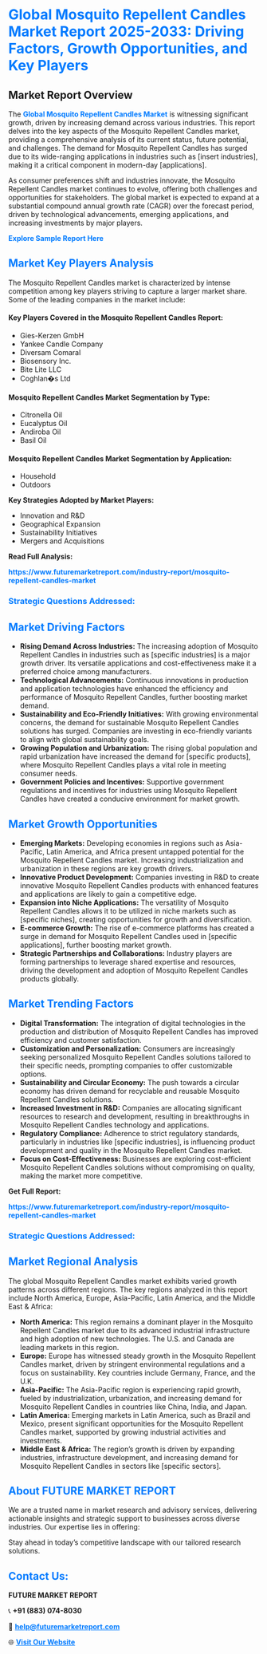 <h1 style="color: #007BFF;">Global Mosquito Repellent Candles Market Report 2025-2033: Driving Factors, Growth Opportunities, and Key Players</h1>

<section id="overview">
<h2>Market Report Overview</h2>
<p>The <a href="https://www.futuremarketreport.com/industry-report/mosquito-repellent-candles-market" style="color: #007BFF; text-decoration: none;"><strong>Global Mosquito Repellent Candles Market</strong></a> is witnessing significant growth, driven by increasing demand across various industries. This report delves into the key aspects of the Mosquito Repellent Candles market, providing a comprehensive analysis of its current status, future potential, and challenges. The demand for Mosquito Repellent Candles has surged due to its wide-ranging applications in industries such as [insert industries], making it a critical component in modern-day [applications].</p>
<p>As consumer preferences shift and industries innovate, the Mosquito Repellent Candles market continues to evolve, offering both challenges and opportunities for stakeholders. The global market is expected to expand at a substantial compound annual growth rate (CAGR) over the forecast period, driven by technological advancements, emerging applications, and increasing investments by major players.</p>
</section>

<section id="overview">
<p><a href="https://www.futuremarketreport.com/request-sample/reportId=57924" style="color: #007BFF; text-decoration: none;"><strong>Explore Sample Report Here</strong></a></p>
</section>

<section id="key-players">
<h2 style="color: #007BFF;">Market Key Players Analysis</h2>
<p>The Mosquito Repellent Candles market is characterized by intense competition among key players striving to capture a larger market share. Some of the leading companies in the market include:</p>
<h4>Key Players Covered in the Mosquito Repellent Candles Report:</h4>
<ul><li>Gies-Kerzen GmbH</li><li>Yankee Candle Company</li><li>Diversam Comaral</li><li>Biosensory Inc.</li><li>Bite Lite LLC</li><li>Coghlan�s Ltd</li></ul>
<h4>Mosquito Repellent Candles Market Segmentation by Type:</h4>
<ul><li>Citronella Oil</li><li>Eucalyptus Oil</li><li>Andiroba Oil</li><li>Basil Oil</li></ul>

<h4>Mosquito Repellent Candles Market Segmentation by Application:</h4>
<ul><li>Household</li><li>Outdoors</li></ul>
<p><strong>Key Strategies Adopted by Market Players:</strong></p>
<ul>
<li>Innovation and R&D</li>
<li>Geographical Expansion</li>
<li>Sustainability Initiatives</li>
<li>Mergers and Acquisitions</li>
</ul>
</section>

<section>
<p><strong>Read Full Analysis: </strong></p><a href="https://www.futuremarketreport.com/industry-report/mosquito-repellent-candles-market" style="color: #007BFF; text-decoration: none;"><strong>https://www.futuremarketreport.com/industry-report/mosquito-repellent-candles-market</strong></a>
<h3 style="color: #007BFF;">Strategic Questions Addressed:</h3>
</section>

<section id="driving-factors">
<h2 style="color: #007BFF;">Market Driving Factors</h2>
<ul>
<li><strong>Rising Demand Across Industries:</strong> The increasing adoption of Mosquito Repellent Candles in industries such as [specific industries] is a major growth driver. Its versatile applications and cost-effectiveness make it a preferred choice among manufacturers.</li>
<li><strong>Technological Advancements:</strong> Continuous innovations in production and application technologies have enhanced the efficiency and performance of Mosquito Repellent Candles, further boosting market demand.</li>
<li><strong>Sustainability and Eco-Friendly Initiatives:</strong> With growing environmental concerns, the demand for sustainable Mosquito Repellent Candles solutions has surged. Companies are investing in eco-friendly variants to align with global sustainability goals.</li>
<li><strong>Growing Population and Urbanization:</strong> The rising global population and rapid urbanization have increased the demand for [specific products], where Mosquito Repellent Candles plays a vital role in meeting consumer needs.</li>
<li><strong>Government Policies and Incentives:</strong> Supportive government regulations and incentives for industries using Mosquito Repellent Candles have created a conducive environment for market growth.</li>
</ul>
</section>

<section id="growth-opportunities">
<h2 style="color: #007BFF;">Market Growth Opportunities</h2>
<ul>
<li><strong>Emerging Markets:</strong> Developing economies in regions such as Asia-Pacific, Latin America, and Africa present untapped potential for the Mosquito Repellent Candles market. Increasing industrialization and urbanization in these regions are key growth drivers.</li>
<li><strong>Innovative Product Development:</strong> Companies investing in R&D to create innovative Mosquito Repellent Candles products with enhanced features and applications are likely to gain a competitive edge.</li>
<li><strong>Expansion into Niche Applications:</strong> The versatility of Mosquito Repellent Candles allows it to be utilized in niche markets such as [specific niches], creating opportunities for growth and diversification.</li>
<li><strong>E-commerce Growth:</strong> The rise of e-commerce platforms has created a surge in demand for Mosquito Repellent Candles used in [specific applications], further boosting market growth.</li>
<li><strong>Strategic Partnerships and Collaborations:</strong> Industry players are forming partnerships to leverage shared expertise and resources, driving the development and adoption of Mosquito Repellent Candles products globally.</li>
</ul>
</section>

<section id="trending-factors">
<h2 style="color: #007BFF;">Market Trending Factors</h2>
<ul>
<li><strong>Digital Transformation:</strong> The integration of digital technologies in the production and distribution of Mosquito Repellent Candles has improved efficiency and customer satisfaction.</li>
<li><strong>Customization and Personalization:</strong> Consumers are increasingly seeking personalized Mosquito Repellent Candles solutions tailored to their specific needs, prompting companies to offer customizable options.</li>
<li><strong>Sustainability and Circular Economy:</strong> The push towards a circular economy has driven demand for recyclable and reusable Mosquito Repellent Candles solutions.</li>
<li><strong>Increased Investment in R&D:</strong> Companies are allocating significant resources to research and development, resulting in breakthroughs in Mosquito Repellent Candles technology and applications.</li>
<li><strong>Regulatory Compliance:</strong> Adherence to strict regulatory standards, particularly in industries like [specific industries], is influencing product development and quality in the Mosquito Repellent Candles market.</li>
<li><strong>Focus on Cost-Effectiveness:</strong> Businesses are exploring cost-efficient Mosquito Repellent Candles solutions without compromising on quality, making the market more competitive.</li>
</ul>
</section>

<section>
<p><strong>Get Full Report: </strong></p><a href="https://www.futuremarketreport.com/industry-report/mosquito-repellent-candles-market" style="color: #007BFF; text-decoration: none;"><strong>https://www.futuremarketreport.com/industry-report/mosquito-repellent-candles-market</strong></a>
<h3 style="color: #007BFF;">Strategic Questions Addressed:</h3>
</section>


<section id="regional-analysis">
<h2 style="color: #007BFF;">Market Regional Analysis</h2>
<p>The global Mosquito Repellent Candles market exhibits varied growth patterns across different regions. The key regions analyzed in this report include North America, Europe, Asia-Pacific, Latin America, and the Middle East & Africa:</p>
<ul>
<li><strong>North America:</strong> This region remains a dominant player in the Mosquito Repellent Candles market due to its advanced industrial infrastructure and high adoption of new technologies. The U.S. and Canada are leading markets in this region.</li>
<li><strong>Europe:</strong> Europe has witnessed steady growth in the Mosquito Repellent Candles market, driven by stringent environmental regulations and a focus on sustainability. Key countries include Germany, France, and the U.K.</li>
<li><strong>Asia-Pacific:</strong> The Asia-Pacific region is experiencing rapid growth, fueled by industrialization, urbanization, and increasing demand for Mosquito Repellent Candles in countries like China, India, and Japan.</li>
<li><strong>Latin America:</strong> Emerging markets in Latin America, such as Brazil and Mexico, present significant opportunities for the Mosquito Repellent Candles market, supported by growing industrial activities and investments.</li>
<li><strong>Middle East & Africa:</strong> The region’s growth is driven by expanding industries, infrastructure development, and increasing demand for Mosquito Repellent Candles in sectors like [specific sectors].</li>
</ul>
</section>

<footer>
<h2 style="color: #007BFF;">About FUTURE MARKET REPORT</h2>
<p>We are a trusted name in market research and advisory services, delivering actionable insights and strategic support to businesses across diverse industries. Our expertise lies in offering:</p>

<p>Stay ahead in today’s competitive landscape with our tailored research solutions.</p>

<h2 style="color: #007BFF;">Contact Us:</h2>
<p><strong>FUTURE MARKET REPORT</strong></p>
<p>📞 <strong>+91 (883) 074-8030</strong></p>
<p>📧 <strong><a href="mailto:help@futuremarketreport.com" style="color: #007BFF;">help@futuremarketreport.com</a></strong></p>
<p>🌐 <strong><a href="https://www.futuremarketreport.com/" style="color: #007BFF;">Visit Our Website</a></strong></p>
</footer>